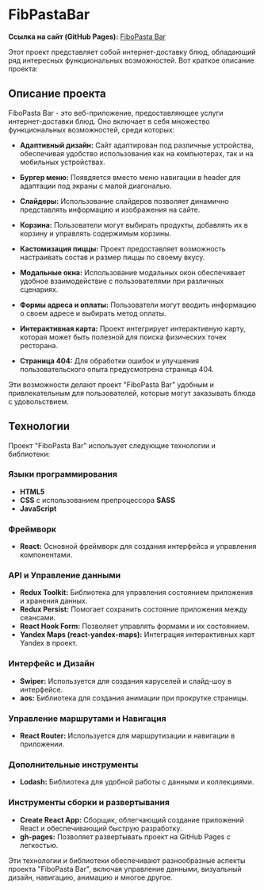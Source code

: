 # FibPastaBar

**Ссылка на сайт (GitHub Pages):** [FiboPasta Bar](https://abdullahalimov.github.io/FibPastaBar/)

Этот проект представляет собой интернет-доставку блюд, обладающий ряд интересных функциональных возможностей. Вот краткое описание проекта:

## Описание проекта

FiboPasta Bar - это веб-приложение, предоставляющее услуги интернет-доставки блюд. Оно включает в себя множество функциональных возможностей, среди которых:

- **Адаптивный дизайн:** Сайт адаптирован под различные устройства, обеспечивая удобство использования как на компьютерах, так и на мобильных устройствах.

- **Бургер меню:** Появдяется вместо меню навигации в header для адаптации под экраны с малой диагональю.

- **Слайдеры:** Использование слайдеров позволяет динамично представлять информацию и изображения на сайте.

- **Корзина:** Пользователи могут выбирать продукты, добавлять их в корзину и управлять содержимым корзины.

- **Кастомизация пиццы:** Проект предоставляет возможность настраивать состав и размер пиццы по своему вкусу.

- **Модальные окна:** Использование модальных окон обеспечивает удобное взаимодействие с пользователями при различных сценариях.

- **Формы адреса и оплаты:** Пользователи могут вводить информацию о своем адресе и выбирать метод оплаты.

- **Интерактивная карта:** Проект интегрирует интерактивную карту, которая может быть полезной для поиска физических точек ресторана.

- **Страница 404:** Для обработки ошибок и улучшения пользовательского опыта предусмотрена страница 404.

Эти возможности делают проект "FiboPasta Bar" удобным и привлекательным для пользователей, которые могут заказывать блюда с удовольствием.

## Технологии

Проект "FiboPasta Bar" использует следующие технологии и библиотеки:

### Языки программирования

- **HTML5**
- **CSS** с использованием препроцессора **SASS**
- **JavaScript**

### Фреймворк

- **React:** Основной фреймворк для создания интерфейса и управления компонентами.

### API и Управление данными

- **Redux Toolkit:** Библиотека для управления состоянием приложения и хранения данных.
- **Redux Persist:** Помогает сохранить состояние приложения между сеансами.
- **React Hook Form:** Позволяет управлять формами и их состоянием.
- **Yandex Maps (react-yandex-maps):** Интеграция интерактивных карт Yandex в проект.

### Интерфейс и Дизайн

- **Swiper:** Используется для создания каруселей и слайд-шоу в интерфейсе.
- **aos:** Библиотека для создания анимации при прокрутке страницы.

### Управление маршрутами и Навигация

- **React Router:** Используется для маршрутизации и навигации в приложении.

### Дополнительные инструменты

- **Lodash:** Библиотека для удобной работы с данными и коллекциями.

### Инструменты сборки и развертывания

- **Create React App:** Сборщик, облегчающий создание приложений React и обеспечивающий быструю разработку.
- **gh-pages:** Позволяет развертывать проект на GitHub Pages с легкостью.

Эти технологии и библиотеки обеспечивают разнообразные аспекты проекта "FiboPasta Bar", включая управление данными, визуальный дизайн, навигацию, анимацию и многое другое.
